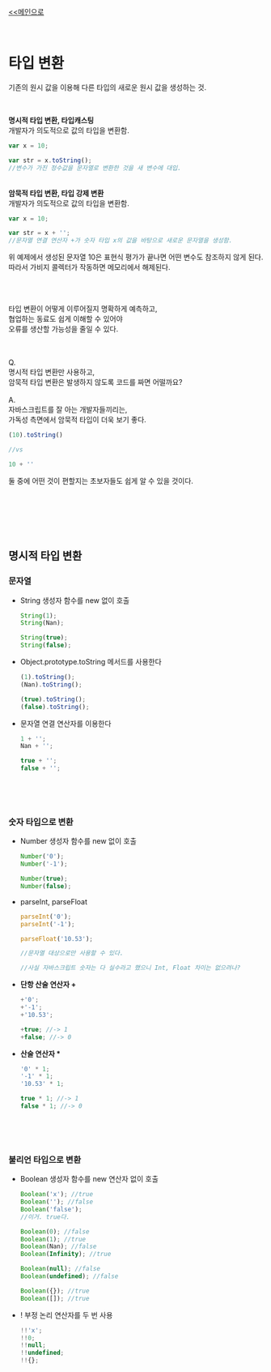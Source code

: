 [<<메인으로](https://github.com/AtomicLiquors/Javascript_Wiki_Chb)

&nbsp;  


# 타입 변환
기존의 원시 값을 이용해 다른 타입의 새로운 원시 값을 생성하는 것.

&nbsp;  

**명시적 타입 변환, 타입캐스팅**  
개발자가 의도적으로 값의 타입을 변환함.
```javascript
var x = 10;

var str = x.toString();
//변수가 가진 정수값을 문자열로 변환한 것을 새 변수에 대입.
```

&nbsp;  
**암묵적 타입 변환, 타입 강제 변환**  
개발자가 의도적으로 값의 타입을 변환함.

```javascript
var x = 10;

var str = x + '';
//문자열 연결 연산자 +가 숫자 타입 x의 값을 바탕으로 새로운 문자열을 생성함.
```
위 예제에서 생성된 문자열 10은 표현식 평가가 끝나면 어떤 변수도 참조하지 않게 된다.  
따라서 가비지 콜렉터가 작동하면 메모리에서 해제된다.  

&nbsp;  
&nbsp;  


타입 변환이 어떻게 이루어질지 명확하게 예측하고,  
협업하는 동료도 쉽게 이해할 수 있어야  
오류를 생산할 가능성을 줄일 수 있다.

&nbsp;  
&nbsp;  
Q.   
명시적 타입 변환만 사용하고,   
암묵적 타입 변환은 발생하지 않도록 코드를 짜면 어떨까요?  
&nbsp;  
A.  
자바스크립트를 잘 아는 개발자들끼리는,   
가독성 측면에서 암묵적 타입이 더욱 보기 좋다.  
```javascript
(10).toString() 

//vs

10 + ''
```
둘 중에 어떤 것이 편할지는 초보자들도 쉽게 알 수 있을 것이다.


&nbsp;

&nbsp;

&nbsp;
## 명시적 타입 변환
### 문자열
- String 생성자 함수를 new 없이 호출
    ```javascript
    String(1);
    String(Nan);

    String(true);
    String(false);
    ```
- Object.prototype.toString 메서드를 사용한다
    ```javascript
    (1).toString();
    (Nan).toString();
    
    (true).toString();
    (false).toString();
    ```
- 문자열 연결 연산자를 이용한다
    ```javascript
    1 + '';
    Nan + '';

    true + '';
    false + '';
    ```


&nbsp;

&nbsp;
### 숫자 타입으로 변환
- Number 생성자 함수를 new 없이 호출
    ```javascript
    Number('0');
    Number('-1');

    Number(true);
    Number(false);
    ```
- parseInt, parseFloat  
    ```javascript
    parseInt('0');
    parseInt('-1');

    parseFloat('10.53');

    //문자열 대상으로만 사용할 수 있다.

    //사실 자바스크립트 숫자는 다 실수라고 했으니 Int, Float 차이는 없으려나?
    ```
- **단항 산술 연산자 +**
    ```javascript
    +'0';
    +'-1';
    +'10.53';

    +true; //-> 1
    +false; //-> 0
    ```
- **산술 연산자 &#42;**
    ```javascript
    '0' * 1;
    '-1' * 1;
    '10.53' * 1;

    true * 1; //-> 1
    false * 1; //-> 0
    ```

&nbsp;

&nbsp;
### 불리언 타입으로 변환
- Boolean 생성자 함수를 new 연산자 없이 호출
    ```javascript
    Boolean('x'); //true
    Boolean(''); //false
    Boolean('false');
    //이거. true다.

    Boolean(0); //false
    Boolean(1); //true
    Boolean(Nan); //false
    Boolean(Infinity); //true

    Boolean(null); //false
    Boolean(undefined); //false

    Boolean({}); //true
    Boolean([]); //true
    ```
- ! 부정 논리 연산자를 두 번 사용
    ```javascript
    !!'x';
    !!0;
    !!null;
    !!undefined;
    !!{};
    ```

&nbsp;  

&nbsp;  
